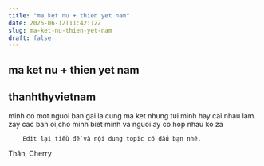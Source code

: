 ```yaml
---
title: "ma ket nu + thien yet nam"
date: 2025-06-12T11:42:12Z
slug: ma-ket-nu-thien-yet-nam
draft: false
---
```


## ma ket nu + thien yet nam

## thanhthyvietnam

minh co mot nguoi ban gai la cung ma ket nhung tui minh hay cai nhau lam. zay cac ban oi,cho minh biet minh va nguoi ay co hop nhau ko za
 
 
	
		
		Edit lại tiều đề và nội dung topic có dấu bạn nhé.
 
Thân,
Cherry